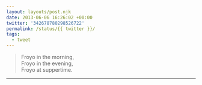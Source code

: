 ```yaml
---
layout: layouts/post.njk
date: 2013-06-06 16:26:02 +00:00
twitter: '342678780298526722'
permalink: /status/{{ twitter }}/
tags: 
  - tweet
---
```


> Froyo in the morning,  
> Froyo in the evening,  
> Froyo at suppertime.

---

